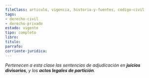 ```yaml
---
fileClass: articulo, vigencia, historia-y-fuentes, codigo-civil
tags:
- derecho-civil
- derecho-privado
estado: vigente
tipo: completo
libro:
titulo:
parrafo:
corriente-juridica:
---
```

*Pertenecen a esta clase las sentencias de adjudicación en **juicios divisorios**, y los **actos legales de partición**.*